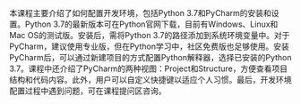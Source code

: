本课程主要介绍了如何配置开发环境，包括Python 3.7和PyCharm的安装和设置。Python 3.7的最新版本可在Python官网下载，目前有Windows、Linux和Mac
OS的测试版。安装后，需将Python
3.7的路径添加到系统环境变量中。对于PyCharm，建议使用专业版，但在Python学习中，社区免费版也足够使用。安装PyCharm后，可以通过新建项目的方式配置Python解释器，选择已安装的Python
3.7。课程中还介绍了PyCharm的两种视图：Project和Structure，方便查看项目结构和代码内容。此外，用户可以自定义快捷键以适应个人习惯。最后，开发环境配置过程中遇到问题，可在课程提问区咨询。